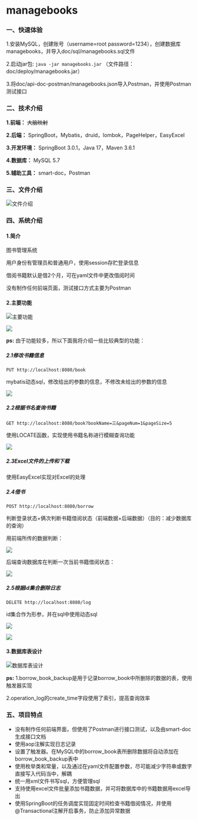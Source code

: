 # managebooks

### 一、快速体验

1.安装MySQL，创建账号（username=root password=1234），创建数据库managebooks，并导入doc/sql/managebooks.sql文件

2.启动jar包: `java -jar managebooks.jar` （文件路径：doc/deploy/managebooks.jar）

3.将doc/api-doc-postman/managebooks.json导入Postman，并使用Postman测试接口


### 二、技术介绍

**1.前端：** ~~大脑映射~~

**2.后端：** SpringBoot，Mybatis，druid，lombok，PageHelper，EasyExcel

**3.开发环境：** SpringBoot 3.0.1，Java 17，Maven 3.6.1

**4.数据库：** MySQL 5.7

**5.辅助工具：** smart-doc，Postman


### 三、文件介绍
![文件介绍](./doc/images/微信图片编辑_20230208152455.jpg)




### 四、系统介绍
#### 1.简介

图书管理系统

用户身份有管理员和普通用户，使用session存贮登录信息

借阅书籍默认是借2个月，可在yaml文件中更改借阅时间

没有制作任何前端页面，测试接口方式主要为Postman

#### 2.主要功能

![主要功能](./doc/images/QQ浏览器截图20230213222044.png)


![](./doc/images/QQ浏览器截图20230213222053.png)


**ps:** 由于功能较多，所以下面我将介绍一些比较典型的功能：

##### 2.1修改书籍信息

`PUT http://localhost:8080/book`

mybatis动态sql，修改给出的参数的信息，不修改未给出的参数的信息

![](./doc/images/QQ浏览器截图20230207151937.png)

##### 2.2根据书名查询书籍

`GET http://localhost:8080/book?bookName=三&pageNum=1&pageSize=5`

使用LOCATE函数，实现使用书籍名称进行模糊查询功能

![](./doc/images/QQ浏览器截图20230207154509.png)

##### 2.3Excel文件的上传和下载

使用EasyExcel实现对Excel的处理


##### 2.4借书

`POST http://localhost:8080/borrow`

判断登录状态+俩次判断书籍借阅状态（前端数据+后端数据）（目的：减少数据库的查询）

用前端所传的数据判断：

![](./doc/images/QQ浏览器截图20230207222833.png)

后端查询数据库在判断一次当前书籍借阅状态：

![](./doc/images/QQ浏览器截图20230207223046.png)

##### 2.5根据id集合删除日志

`DELETE http://localhost:8080/log`

id集合作为形参，并在sql中使用动态sql

![](./doc/images/QQ浏览器截图20230207223716.png)

![](./doc/images/QQ浏览器截图20230207223829.png)

#### 3.数据库表设计

![数据库表设计](./doc/images/QQ浏览器截图20230205191909.png)



**ps:** 
1.borrow_book_backup是用于记录borrow_book中所删除的数据的表，使用触发器实现

2.operation_log的create_time字段使用了索引，提高查询效率


### 五、项目特点

- 没有制作任何前端界面，但使用了Postman进行接口测试，以及由smart-doc生成接口文档
- 使用aop注解实现日志记录
- 设置了触发器。在MySQL中的borrow_book表所删除数据将自动添加在borrow_book_backup表中
- 使用枚举类和常量，以及通过在yaml文件配置参数，尽可能减少字符串或数字直接写入代码当中，解耦
- 统一用xml文件书写sql，方便管理sql
- 支持使用excel文件批量添加书籍数据，并可将数据库中的书籍数据用excel导出
- 使用SpringBoot的任务调度实现固定时间检查书籍借阅情况，并使用@Transactional注解开启事务，防止添加异常数据